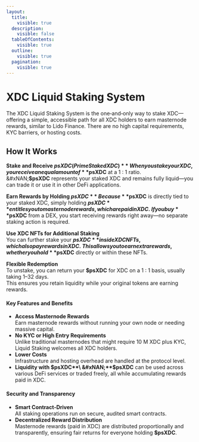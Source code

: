 ```yaml
---
layout:
  title:
    visible: true
  description:
    visible: false
  tableOfContents:
    visible: true
  outline:
    visible: true
  pagination:
    visible: true
---
```


# XDC Liquid Staking System

The XDC Liquid Staking System is the one‑and‑only way to stake XDC—offering a simple, accessible path for all XDC holders to earn masternode rewards, similar to Lido Finance. There are no high capital requirements, KYC barriers, or hosting costs.

## How It Works

**Stake and Receive $psXDC (Prime Staked XDC)**\
When you stake your XDC, you receive an equal amount of **$psXDC** at a 1 : 1 ratio.\
&#xNAN;**$psXDC** represents your staked XDC and remains fully liquid—you can trade it or use it in other DeFi applications.

**Earn Rewards by Holding $psXDC**\
Because **$psXDC** is directly tied to your staked XDC, simply holding **$psXDC** entitles you to masternode rewards, which are paid in XDC.\
If you buy **$psXDC** from a DEX, you start receiving rewards right away—no separate staking action is required.

**Use XDC NFTs for Additional Staking**\
You can further stake your **$psXDC** inside XDC NFTs, which also pay rewards in XDC.\
This allows you to earn extra rewards, whether you hold **$psXDC** directly or within these NFTs.

**Flexible Redemption**\
To unstake, you can return your **$psXDC** for XDC on a 1 : 1 basis, usually taking 1–32 days.\
This ensures you retain liquidity while your original tokens are earning rewards.

#### Key Features and Benefits

* **Access Masternode Rewards**\
  Earn masternode rewards without running your own node or needing massive capital.
* **No KYC or High Entry Requirements**\
  Unlike traditional masternodes that might require 10 M XDC plus KYC, Liquid Staking welcomes all XDC holders.
* **Lower Costs**\
  Infrastructure and hosting overhead are handled at the protocol level.
* **Liquidity with $psXDC**\
  &#xNAN;**$psXDC** can be used across various DeFi services or traded freely, all while accumulating rewards paid in XDC.

#### Security and Transparency

* **Smart Contract‑Driven**\
  All staking operations run on secure, audited smart contracts.
* **Decentralized Reward Distribution**\
  Masternode rewards (paid in XDC) are distributed proportionally and transparently, ensuring fair returns for everyone holding **$psXDC**.
